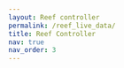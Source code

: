 ```yaml
---
layout: Reef controller
permalink: /reef_live_data/
title: Reef Controller
nav: true
nav_order: 3
---
```

